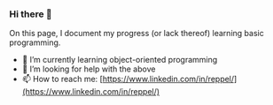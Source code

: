 ### Hi there 👋

On this page, I document my progress (or lack thereof) learning basic programming.

- 🌱 I’m currently learning object-oriented programming
- 🤔 I’m looking for help with the above
- 📫 How to reach me: [https://www.linkedin.com/in/reppel/](https://www.linkedin.com/in/reppel/)
